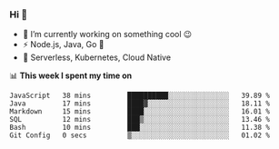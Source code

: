 ### Hi 👋

<!--
**nodejh/nodejh** is a ✨ _special_ ✨ repository because its `README.md` (this file) appears on your GitHub profile.

Here are some ideas to get you started:

- 🔭 I’m currently working on ...
- 🌱 I’m currently learning ...
- 👯 I’m looking to collaborate on ...
- 🤔 I’m looking for help with ...
- 💬 Ask me about ...
- 📫 How to reach me: ...
- 😄 Pronouns: ...
- ⚡ Fun fact: ...
-->

- 🔭 I’m currently working on something cool :wink:
- ⚡ Node.js, Java, Go :thought_balloon:
- 🤖 Serverless, Kubernetes, Cloud Native

📊 **This week I spent my time on**

<!--START_SECTION:waka-->

```text
JavaScript   38 mins         ██████████░░░░░░░░░░░░░░░   39.89 %
Java         17 mins         ████▓░░░░░░░░░░░░░░░░░░░░   18.11 %
Markdown     15 mins         ████░░░░░░░░░░░░░░░░░░░░░   16.01 %
SQL          12 mins         ███▒░░░░░░░░░░░░░░░░░░░░░   13.46 %
Bash         10 mins         ███░░░░░░░░░░░░░░░░░░░░░░   11.38 %
Git Config   0 secs          ▒░░░░░░░░░░░░░░░░░░░░░░░░   01.02 %
```

<!--END_SECTION:waka-->


<!--
:traffic_light: **Visitors**

![visitors](https://visitor-badge.glitch.me/badge?page_id=nodejh.nodejh)
-->

